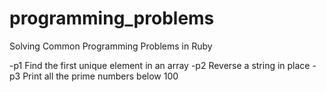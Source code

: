 programming_problems
====================

Solving Common Programming Problems in Ruby

-p1 Find the first unique element in an array
-p2 Reverse a string in place
-p3 Print all the prime numbers below 100



